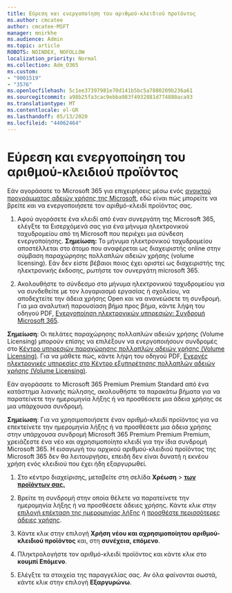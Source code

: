 ```yaml
---
title: Εύρεση και ενεργοποίηση του αριθμού-κλειδιού προϊόντος
ms.author: cmcatee
author: cmcatee-MSFT
manager: mnirkhe
ms.audience: Admin
ms.topic: article
ROBOTS: NOINDEX, NOFOLLOW
localization_priority: Normal
ms.collection: Adm_O365
ms.custom:
- "9001519"
- "3576"
ms.openlocfilehash: 5c1ee37397981e70d141b5bc5a7880209b236a61
ms.sourcegitcommit: a98b25fa3cac9ebba983f4932881d774880aca93
ms.translationtype: MT
ms.contentlocale: el-GR
ms.lasthandoff: 05/13/2020
ms.locfileid: "44062464"
---
```

# <a name="find-and-activate-my-product-key"></a>Εύρεση και ενεργοποίηση του αριθμού-κλειδιού προϊόντος

Εάν αγοράσατε το Microsoft 365 για επιχειρήσεις μέσω ενός [ανοικτού προγράμματος αδειών χρήσης της Microsoft](https://go.microsoft.com/fwlink/p/?LinkID=613298), εδώ είναι πώς μπορείτε να βρείτε και να ενεργοποιήσετε τον αριθμό-κλειδί προϊόντος σας.

1. Αφού αγοράσετε ένα κλειδί από έναν συνεργάτη της Microsoft 365, ελέγξτε τα Εισερχόμενά σας για ένα μήνυμα ηλεκτρονικού ταχυδρομείου από τη Microsoft που περιέχει μια σύνδεση ενεργοποίησης.  **Σημείωση:** Το μήνυμα ηλεκτρονικού ταχυδρομείου αποστέλλεται στο άτομο που αναφέρεται ως διαχειριστής online στην σύμβαση παραχώρησης πολλαπλών αδειών χρήσης (volume licensing).  Εάν δεν είστε βέβαιοι ποιος έχει οριστεί ως διαχειριστής της ηλεκτρονικής έκδοσης, ρωτήστε τον συνεργάτη microsoft 365.

2. Ακολουθήστε το σύνδεσμο στο μήνυμα ηλεκτρονικού ταχυδρομείου για να συνδεθείτε με τον λογαριασμό εργασίας ή σχολείου, να αποδεχτείτε την άδεια χρήσης Open και να ανανεώσετε τη συνδρομή.  Για μια αναλυτική παρουσίαση βήμα προς βήμα, κάντε λήψη του οδηγού PDF, [Ενεργοποίηση ηλεκτρονικών υπηρεσιών: Συνδρομή Microsoft 365](https://go.microsoft.com/fwlink/p/?LinkId=618100). 

**Σημείωση**: Οι πελάτες παραχώρησης πολλαπλών αδειών χρήσης (Volume Licensing) μπορούν επίσης να επιλέξουν να ενεργοποιήσουν συνδρομές στο [Κέντρο υπηρεσιών παραχώρησης πολλαπλών αδειών χρήσης (Volume Licensing)](https://go.microsoft.com/fwlink/p/?LinkID=282016).  Για να μάθετε πώς, κάντε λήψη του οδηγού PDF, [Ενεργές ηλεκτρονικές υπηρεσίες στο Κέντρο εξυπηρέτησης πολλαπλών αδειών χρήσης (Volume Licensing)](https://go.microsoft.com/fwlink/p/?LinkId=618096).

Εάν αγοράσατε το Microsoft 365 Premium Premium Standard από ένα κατάστημα λιανικής πώλησης, ακολουθήστε τα παρακάτω βήματα για να παρατείνετε την ημερομηνία λήξης ή να προσθέσετε μια άδεια χρήσης σε μια υπάρχουσα συνδρομή.

**Σημείωση**: Για να χρησιμοποιήσετε έναν αριθμό-κλειδί προϊόντος για να επεκτείνετε την ημερομηνία λήξης ή να προσθέσετε μια άδεια χρήσης στην υπάρχουσα συνδρομή Microsoft 365 Premium Premium Premium, χρειάζεστε ένα νέο και αχρησιμοποίητο κλειδί για την ίδια συνδρομή Microsoft 365.  Η εισαγωγή του αρχικού αριθμού-κλειδιού προϊόντος της Microsoft 365 δεν θα λειτουργήσει, επειδή δεν είναι δυνατή η εκνέου χρήση ενός κλειδιού που έχει ήδη εξαργυρωθεί.

1. Στο κέντρο διαχείρισης, μεταβείτε στη σελίδα **Χρέωση**  >  **[των προϊόντων σας.](https://go.microsoft.com/fwlink/p/?linkid=842054)**

2. Βρείτε τη συνδρομή στην οποία θέλετε να παρατείνετε την ημερομηνία λήξης ή να προσθέσετε άδειες χρήσης.  Κάντε κλικ στην [επιλογή επέκταση της ημερομηνίας λήξης](https://go.microsoft.com/fwlink/p/?linkid=842054) ή [προσθέστε περισσότερες άδειες χρήσης](https://go.microsoft.com/fwlink/p/?linkid=842054).

3. Κάντε κλικ στην επιλογή **Χρήση νέου και αχρησιμοποίητου αριθμού-κλειδιού προϊόντος** και, στη **συνέχεια, επόμενο**.

4. Πληκτρολογήστε τον αριθμό-κλειδί προϊόντος και κάντε κλικ στο **κουμπί Επόμενο**.

5. Ελέγξτε τα στοιχεία της παραγγελίας σας.  Αν όλα φαίνονται σωστά, κάντε κλικ στην επιλογή **Εξαργυρώνω**.
